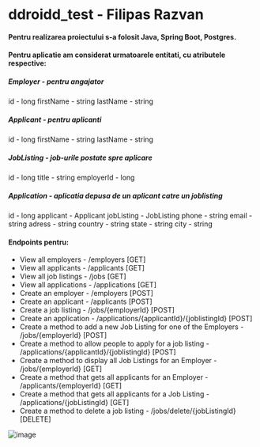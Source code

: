 # ddroidd_test - Filipas Razvan

#### Pentru realizarea proiectului s-a folosit Java, Spring Boot, Postgres.
#### Pentru aplicatie am considerat urmatoarele entitati, cu atributele respective:


##### Employer - pentru angajator
id - long
firstName - string
lastName - string

##### Applicant - pentru aplicanti
id - long
firstName - string
lastName - string

##### JobListing - job-urile postate spre aplicare
id - long
title - string
employerId - long

##### Application - aplicatia depusa de un aplicant catre un joblisting
id - long
applicant - Applicant
jobListing - JobListing
phone - string
email - string
adress - string
country - string
state - string
city - string


#### Endpoints pentru:
- View all employers - /employers [GET]
- View all applicants - /applicants [GET]
- View all job listings - /jobs [GET]
- View all applications - /applications [GET]
- Create an employer - /employers [POST]
- Create an applicant - /applicants [POST]
- Create a job listing - /jobs/{employerId} [POST]
- Create an application - /applications/{applicantId}/{joblistingId} [POST]
- Create a method to add a new Job Listing for one of the Employers - /jobs/{employerId} [POST]
- Create a method to allow people to apply for a job listing - /applications/{applicantId}/{joblistingId} [POST]
- Create a method to display all Job Listings for an Employer - /jobs/{employerId} [GET]
- Create a method that gets all applicants for an Employer - /applicants/{employerId} [GET]
- Create a method that gets all applicants for a Job Listing - /applications/{jobListingId} [GET]
- Create a method to delete a job listing - /jobs/delete/{jobListingId} [DELETE]

![image](https://github.com/Sapilif/ddroidd_test/assets/117570113/fd71de4f-40b2-4887-8d91-fe28ec9348a7)

